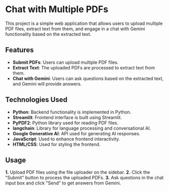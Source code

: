# Chat with Multiple PDFs

This project is a simple web application that allows users to upload multiple PDF files, extract text from them, and engage in a chat with Gemini functionality based on the extracted text.

## Features

- **Submit PDFs**: Users can upload multiple PDF files.
- **Extract Text**: The uploaded PDFs are processed to extract text from them.
- **Chat with Gemini**: Users can ask questions based on the extracted text, and Gemini will provide answers.

## Technologies Used

- **Python**: Backend functionality is implemented in Python.
- **Streamlit**: Frontend interface is built using Streamlit.
- **PyPDF2**: Python library used for reading PDF files.
- **langchain**: Library for language processing and conversational AI.
- **Google Generative AI**: API used for generating AI responses.
- **JavaScript**: Used to enhance frontend interactivity.
- **HTML/CSS**: Used for styling the frontend.

## Usage
**1.** Upload PDF files using the file uploader on the sidebar.
**2.** Click the "Submit" button to process the uploaded PDFs.
**3.** Ask questions in the chat input box and click "Send" to get answers from Gemini.


